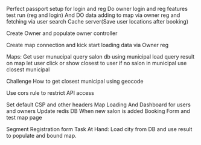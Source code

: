 Perfect passport setup for login and reg
Do owner login and reg features
test run (reg and login)
And DO data adding to map via owner reg and fetching via user search
Cache server(Save user locations after booking)

Create Owner and populate owner controller

Create map connection and kick start loading data via Owner reg

Maps:
Get user munucipal
query salon db using municipal
load query result on map
let user click or show closest to user
if no salon in municipal use closest municipal

Challenge How to get closest municipal using geocode

Use cors rule to restrict API access

Set default CSP and other headers
Map Loading And Dashboard for users and owners Update redis DB When new salon is added
Booking Form and test map page

Segment Registration form
Task At Hand: Load city from DB and use result to populate and bound map.
